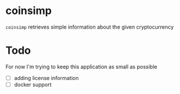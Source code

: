 # coinsimp

`coinsimp` retrieves simple information about the given cryptocurrency

# Todo

For now I'm trying to keep this application as small as possible

- [ ] adding license information
- [ ] docker support
